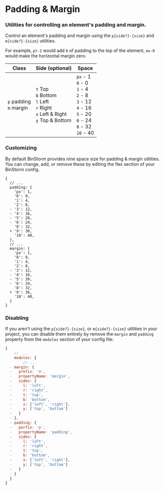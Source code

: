 # Padding & Margin
### Utilities for controlling an element's padding and margin.

Control an element's padding and margin using the `p{side?}-{size}` and `m{side?}-{size}` utilities.

For example, `pt-2` would add `8` of padding to the top of the element, `mx-0` would make the horizontal margin zero.

|Class|Side (optional)|Space|
|-|-|-|
|`p` padding <br> `m` margin|`t` Top <br> `b` Bottom <br> `l` Left <br> `r` Right <br> `x` Left & Right <br> `y` Top & Bottom| `px` - 1 <br> `0` - 0 <br> `1` - 4 <br> `2` - 8 <br> `3` - 12 <br> `4` - 16 <br> `5` - 20 <br> `6` - 24 <br> `8` - 32 <br> `10` - 40 |

### Customizing
By default BinStorm provides nine space size for padding & margin utilities. You can change, add, or remove these by editing the flex section of your BinStorm config.

```js{13,27}
{
  // ...
  padding: {
    'px': 1,
    '0': 0,
    '1': 4,
    '2': 8,
  - '3': 12,
  - '4': 16,
  - '5': 20,
  - '6': 24,
    '8': 32,
  + '9': 36,
    '10': 40,
  },
  // ...
  margin: {
    'px': 1,
    '0': 0,
    '1': 4,
    '2': 8,
  - '3': 12,
  - '4': 16,
  - '5': 20,
  - '6': 24,
    '8': 32,
  + '9': 36,
    '10': 40,
  }
}
```

### Disabling
If you aren't using the `p{side?}-{size}`, or `m{side?}-{size}` utilities in your project, you can disable them entirely by remove the `margin` and `padding` property from the `modules` section of your config file:

```js
{
    // ...
    modules: {
        // ...
  - margin: {
  -   prefix: 'm',
  -   propertyName: 'margin',
  -   sides: {
  -     l: 'left',
  -     r: 'right',
  -     t: 'top',
  -     b: 'bottom',
  -     x: ['left', 'right'],
  -     y: ['top', 'bottom']
  -   }
  - },
  - padding: {
  -   perfix: 'p',
  -   propertyName: 'padding',
  -   sides: {
  -     l: 'left',
  -     r: 'right',
  -     t: 'top',
  -     b: 'bottom',
  -     x: ['left', 'right'],
  -     y: ['top', 'bottom']
  -   }
  - }
  }
}
```